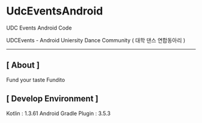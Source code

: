 # UdcEventsAndroid
UDC Events Android Code


UDCEvents - Android
Uniersity Dance Community ( 대학 댄스 연합동아리 )

<hr/>

## [ About ]
Fund your taste Fundito

## [ Develop Environment ]
Kotlin : 1.3.61
Android Gradle Plugin : 3.5.3

